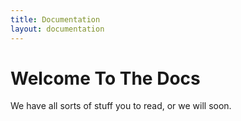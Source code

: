 ```yaml
---
title: Documentation
layout: documentation
---
```


# Welcome To The Docs

We have all sorts of stuff you to read, or we will soon.